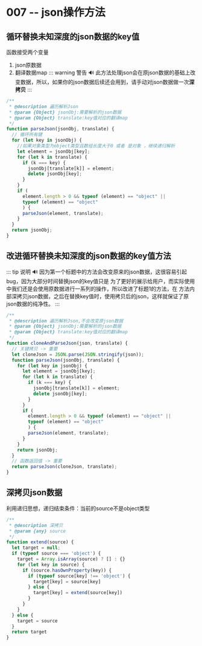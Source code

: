 # 007 -- json操作方法

## 循环替换未知深度的json数据的key值
函数接受两个变量
1. json原数据
2. 翻译数据map
::: warning 警告
:loud_sound:
此方法处理json会在原json数据的基础上改变数据，所以，如果你的json数据后续还会用到，请手动对json数据做一次**深拷贝**
:::

```js
/**
 * @description 遍历解析Json
 * @param {Object} jsonObj:需要解析的json数据
 * @param {Object} translate:key值对应的翻译map
 */
function parseJson(jsonObj, translate) {
  // 循环所有键
  for (let key in jsonObj) {
    //如果对象类型为object类型且数组长度大于0 或者 是对象 ，继续递归解析
    let element = jsonObj[key];
    for (let k in translate) {
      if (k === key) {
        jsonObj[translate[k]] = element;
        delete jsonObj[key];
      }
    }
    if (
      element.length > 0 && typeof (element) == "object" ||
      typeof (element) == "object"
      ) {
      parseJson(element, translate);
    }
  }
  return jsonObj;
}
```
## 改进循环替换未知深度的json数据的key值方法
::: tip 说明
:loud_sound:
因为第一个标题中的方法会改变原来的json数据，这很容易引起bug，因为大部分时间替换json的key值只是
为了更好的展示给用户，而实际使用中我们还是会使用原数据进行一系列的操作，所以改进了标题1的方法，在
方法内部深拷贝json数据，之后在替换key值时，使用拷贝后的json，这样就保证了原json数据的纯净性。
:::
```js
/**
 * @description 遍历解析Json,不会改变原json数据
 * @param {Object} jsonObj:需要解析的json数据
 * @param {Object} translate:key值对应的翻译map
 */
function cloneAndParseJson(json, translate) {
  // 关键拷贝 -> 重要
  let cloneJson = JSON.parse(JSON.stringify(json));
  function parseJson(jsonObj, translate) {
    for (let key in jsonObj) {
      let element = jsonObj[key];
      for (let k in translate) {
        if (k === key) {
          jsonObj[translate[k]] = element;
          delete jsonObj[key];
        }
      }
      if (
        element.length > 0 && typeof (element) == "object" ||
        typeof (element) == "object"
        ) {
        parseJson(element, translate);
      }
    }
    return jsonObj;
  }
  // 函数返回值 -> 重要
  return parseJson(cloneJson, translate);
}
```

## 深拷贝json数据
利用递归思想，递归结束条件：当前的source不是object类型

```js
/**
 * @description 深拷贝
 * @param {any} source 
 */
function extend(source) {
  let target = null;
  if (typeof source === 'object') {
    target = Array.isArray(source) ? [] : {}
    for (let key in source) {
      if (source.hasOwnProperty(key)) {
        if (typeof source[key] !== 'object') {
          target[key] = source[key]
        } else {
          target[key] = extend(source[key])
        }
      }
    }
  } else {
    target = source
  }
  return target
}

```